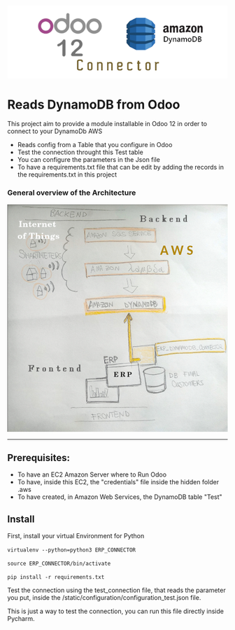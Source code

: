 ![logo](static/description/Logo.png)

Reads DynamoDB from Odoo
======================================

This project aim to provide a module installable in Odoo 12 in order to connect to your DynamoDb AWS

 - Reads config from a Table that you configure in Odoo
 - Test the connection throught this Test table
 - You can configure the parameters in the Json file
 - To have a requirements.txt file that can be edit by adding the records in the requirements.txt in this project
 
 ### General overview of the Architecture
 ![diagram](docs/Architecture_ERP_DynamoDB.jpg)


-----------------------
## Prerequisites:
 - To have an EC2 Amazon Server where to Run Odoo
 - To have, inside this EC2, the "credentials" file inside the hidden folder .aws 
 - To have created, in Amazon Web Services, the DynamoDB table "Test"

 ## Install
First, install your virtual Environment for Python

`virtualenv --python=python3 ERP_CONNECTOR`

`source ERP_CONNECTOR/bin/activate`

`pip install -r requirements.txt`

Test the connection using the test_connection file, that reads the parameter you put, 
inside the /static/configuration/configuration_test.json file.

This is just a way to test the connection, you can run this file directly
inside Pycharm.

